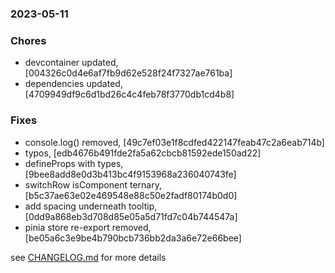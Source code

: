 ### 2023-05-11

### Chores
+ devcontainer updated, [004326c0d4e6af7fb9d62e528f24f7327ae761ba]
+ dependencies updated, [4709949df9c6d1bd26c4c4feb78f3770db1cd4b8]

### Fixes
+ console.log() removed, [49c7ef03e1f8cdfed422147feab47c2a6eab714b]
+ typos, [edb4676b491fde2fa5a62cbcb81592ede150ad22]
+ defineProps with types, [9bee8add8e0d3b413bc4f9153968a236040743fe]
+ switchRow isComponent ternary, [b5c37ae63e02e469548e88c50e2fadf80174b0d0]
+ add spacing underneath tooltip, [0dd9a868eb3d708d85e05a5d71fd7c04b744547a]
+ pinia store re-export removed, [be05a6c3e9be4b790bcb736bb2da3a6e72e66bee]

see <a href='https://github.com/mrjackwills/staticpi_vue/blob/main/CHANGELOG.md'>CHANGELOG.md</a> for more details
